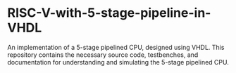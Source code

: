 # RISC-V-with-5-stage-pipeline-in-VHDL
An implementation of a 5-stage pipelined CPU, designed using VHDL. This repository contains the necessary source code, testbenches, and documentation for understanding and simulating the 5-stage pipelined CPU. 
